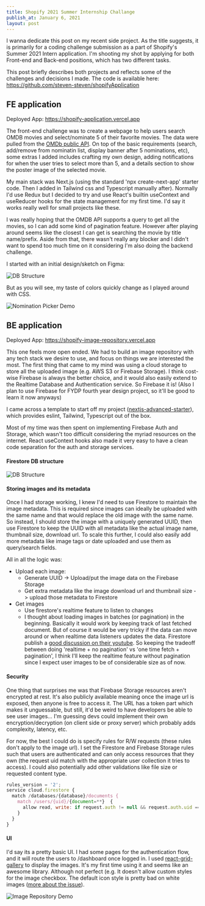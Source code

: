 ```yaml
---
title: Shopify 2021 Summer Internship Challange
publish_at: January 6, 2021
layout: post
---
```


I wanna dedicate this post on my recent side project. As the title suggests, it is primarily for a coding challenge submission as a part of Shopify's Summer 2021 Intern application. I'm shooting my shot by applying for both Front-end and Back-end positions, which has two different tasks.

This post briefly describes both projects and reflects some of the challenges and decisions I made. The code is available here: https://github.com/steven-steven/shopifyApplication

## FE application
Deployed App: https://shopify-application.vercel.app

The front-end challenge was to create a webpage to help users search OMDB movies and select/nominate 5 of their favorite movies. The data were pulled from the [OMDb public API](http://www.omdbapi.com). On top of the basic requirements (search, add/remove from nominatin list, display banner after 5 nominations, etc), some extras I added includes crafting my own design, adding notifications for when the user tries to select more than 5, and a details section to show the poster image of the selected movie.

My main stack was Next.js (using the standard 'npx create-next-app' starter code. Then I added in Tailwind css and Typescript manually after). Normally I'd use Redux but I decided to try and use React's builtin useContext and useReducer hooks for the state management for my first time. I'd say it works really well for small projects like these.

I was really hoping that the OMDB API supports a query to get all the movies, so I can add some kind of pagination feature. However after playing around seems like the closest I can get is searching the movie by title name/prefix. Aside from that, there wasn't really any blocker and I didn't want to spend too much time on it considering I'm also doing the backend challenge.

I started with an initial design/sketch on Figma:

![DB Structure](/assets/blogAssets/shopify-2021-summer-intern-challange/figma.png "=400x400")

But as you will see, my taste of colors quickly change as I played around with CSS.

![Nomination Picker Demo](/assets/blogAssets/shopify-2021-summer-intern-challange/nominatinPicker_demo.gif "=400x400")

## BE application
Deployed App: https://shopify-image-repository.vercel.app

This one feels more open ended. We had to build an image repository with any tech stack we desire to use, and focus on things we are interested the most. The first thing that came to my mind was using a cloud storage to store all the uploaded image (e.g. AWS S3 or Firebase Storage). I think cost-wise Firebase is always the better choice, and it would also easily extend to the Realtime Database and Authentication service. So Firebase it is! (Also I plan to use Firebase for FYDP fourth year design project, so it'll be good to learn it now anyways)

I came across a template to start off my project ([nextjs-advanced-starter](https://github.com/agcty/nextjs-advanced-starter)), which provides eslint, Tailwind, Typescript out of the box.

Most of my time was then spent on implementing Firebase Auth and Storage, which wasn't too difficult considering the myriad resources on the internet. React useContext hooks also made it very easy to have a clean code separation for the auth and storage services.

#### Firestore DB structure
![DB Structure](/assets/blogAssets/shopify-2021-summer-intern-challange/dbStructure.png "=400x400")

#### Storing images and its metadata
Once I had storage working, I knew I'd need to use Firestore to maintain the image metadata. This is required since images can ideally be uploaded with the same name and that would replace the old image with the same name. So instead, I should store the image with a uniquely generated UUID, then use Firestore to keep the UUID with all metadata like the actual image name, thumbnail size, download url. To scale this further, I could also easily add more metadata like image tags or date uploaded and use them as query/search fields.

All in all the logic was:
- Upload each image:
    - Generate UUID -> Upload/put the image data on the Firebase Storage
    - Get extra metadata like the image download url and thumbnail size -> upload those metadata to Firestore
- Get images
    - Use firestore's realtime feature to listen to changes
    - I thought about loading images in batches (or pagination) in the beginning. Basically it would work by keeping track of last fetched document. But of course it would be very tricky if the data can move around or when realtime data listeners updates the data. Firestore publish a [good discussion on their youtube](https://www.youtube.com/watch?v=poqTHxtDXwU). So keeping the tradeoff between doing 'realtime + no pagination' vs 'one time fetch + pagination', I think I'll keep the realtime feature without pagination since I expect user images to be of considerable size as of now.


#### Security
One thing that surprises me was that Firebase Storage resources aren't encrypted at rest. It's also publicly available meaning once the image url is exposed, then anyone is free to access it. The URL has a token part which makes it unguessable, but still, it'd be weird to have developers be able to see user images… I'm guessing devs could implement their own encryption/decryption (on client side or proxy server) which probably adds complexity, latency, etc.

For now, the best I could do is specify rules for R/W requests (these rules don't apply to the image url). I set the Firestore and Firebase Storage rules such that users are authenticated and can only access resources that they own (the request uid match with the appropriate user collection it tries to access). I could also potentially add other validations like file size or requested content type.

``` javascript
rules_version = '2';
service cloud.firestore {
  match /databases/{database}/documents {
    match /users/{uid}/{document=**}  {
      allow read, write: if request.auth != null && request.auth.uid == uid;
    }
  }
}
```

#### UI
I'd say its a pretty basic UI. I had some pages for the authentication flow, and it will route the users to /dashboard once logged in. I used [react-grid-gallery](https://www.npmjs.com/package/react-grid-gallery) to display the images. It's my first time using it and seems like an awesome library. Although not perfect (e.g. It doesn't allow custom styles for the image checkbox. The default icon style is pretty bad on white images ([more about the issue](https://github.com/benhowell/react-grid-gallery/issues/141)).

![Image Repository Demo](/assets/blogAssets/shopify-2021-summer-intern-challange/imagerepoDemo.gif "=400x400")